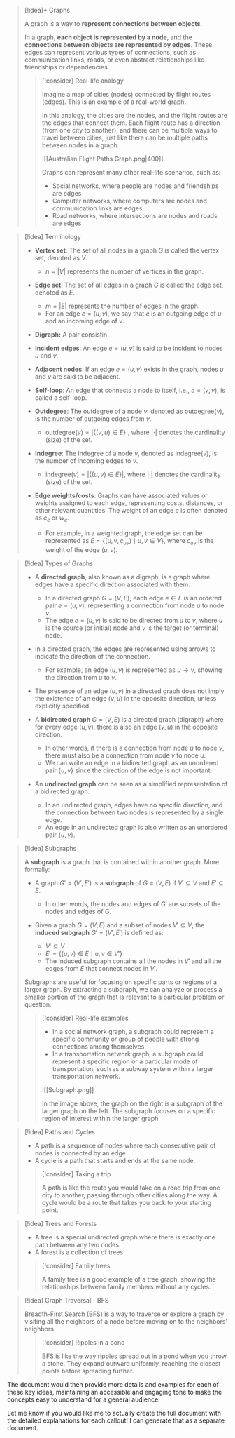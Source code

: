 > [!idea]+ Graphs
> 
> A graph is a way to **represent connections between objects**.
>
> In a graph, **each object is represented by a node**, and the **connections between objects are represented by edges**. These edges can represent various types of connections, such as communication links, roads, or even abstract relationships like friendships or dependencies.
>
> > [!consider] Real-life analogy
> >
> > Imagine a map of cities (nodes) connected by flight routes (edges). This is an example of a real-world graph.
> >
> > In this analogy, the cities are the nodes, and the flight routes are the edges that connect them. Each flight route has a direction (from one city to another), and there can be multiple ways to travel between cities, just like there can be multiple paths between nodes in a graph.
> >
> > ![[Australian Flight Paths Graph.png|400]]
> >
> > Graphs can represent many other real-life scenarios, such as:
> > - Social networks, where people are nodes and friendships are edges
> > - Computer networks, where computers are nodes and communication links are edges
> > - Road networks, where intersections are nodes and roads are edges

> [!idea] Terminology
>
> - **Vertex set**: The set of all nodes in a graph $G$ is called the vertex set, denoted as $V$.
>   - $n = |V|$ represents the number of vertices in the graph.
> 
> - **Edge set**: The set of all edges in a graph $G$ is called the edge set, denoted as $E$.
>   - $m = |E|$ represents the number of edges in the graph.
>   - For an edge $e = (u,v)$, we say that $e$ is an outgoing edge of $u$ and an incoming edge of $v$.
> - **Digraph:** A pair consistin
> 
> - **Incident edges**: An edge $e = (u,v)$ is said to be incident to nodes $u$ and $v$.
> 
> - **Adjacent nodes**: If an edge $e = (u,v)$ exists in the graph, nodes $u$ and $v$ are said to be adjacent.
> 
> - **Self-loop**: An edge that connects a node to itself, i.e., $e = (v,v)$, is called a self-loop.
> 
> - **Outdegree**: The outdegree of a node $v$, denoted as $\text{outdegree}(v)$, is the number of outgoing edges from $v$.
>   - $\text{outdegree}(v) = |\{(v,u) \in E\}|$, where $|\cdot|$ denotes the cardinality (size) of the set.
> 
> - **Indegree**: The indegree of a node $v$, denoted as $\text{indegree}(v)$, is the number of incoming edges to $v$.
>   - $\text{indegree}(v) = |\{(u,v) \in E\}|$, where $|\cdot|$ denotes the cardinality (size) of the set.
> 
> - **Edge weights/costs**: Graphs can have associated values or weights assigned to each edge, representing costs, distances, or other relevant quantities. The weight of an edge $e$ is often denoted as $c_e$ or $w_e$.
>   - For example, in a weighted graph, the edge set can be represented as $E = \{(u,v,c_{uv}) \mid u,v \in V\}$, where $c_{uv}$ is the weight of the edge $(u,v)$.


> [!idea] Types of Graphs
>
> - A **directed graph**, also known as a digraph, is a graph where edges have a specific direction associated with them.
>   - In a directed graph $G=(V,E)$, each edge $e \in E$ is an ordered pair $e=(u,v)$, representing a connection from node $u$ to node $v$.
>   - The edge $e=(u,v)$ is said to be directed from $u$ to $v$, where $u$ is the source (or initial) node and $v$ is the target (or terminal) node.
>
> - In a directed graph, the edges are represented using arrows to indicate the direction of the connection.
>   - For example, an edge $(u,v)$ is represented as $u \rightarrow v$, showing the direction from $u$ to $v$.
>
> - The presence of an edge $(u,v)$ in a directed graph does not imply the existence of an edge $(v,u)$ in the opposite direction, unless explicitly specified.
>
> - A **bidirected graph** $G=(V,E)$ is a directed graph (digraph) where for every edge $(u,v)$, there is also an edge $(v,u)$ in the opposite direction.
>   - In other words, if there is a connection from node $u$ to node $v$, there must also be a connection from node $v$ to node $u$.
>   - We can write an edge in a bidirected graph as an unordered pair $\{u,v\}$ since the direction of the edge is not important.
> 
> - An **undirected graph** can be seen as a simplified representation of a bidirected graph.
>   - In an undirected graph, edges have no specific direction, and the connection between two nodes is represented by a single edge.
>   - An edge in an undirected graph is also written as an unordered pair $\{u,v\}$.
> 

> [!idea] Subgraphs
> 
> A **subgraph** is a graph that is contained within another graph. More formally:
> 
> - A graph $G'=(V',E')$ is a **subgraph** of $G=(V,E)$ if $V' \subseteq V$ and $E' \subseteq E$.
>   - In other words, the nodes and edges of $G'$ are subsets of the nodes and edges of $G$.
> 
> - Given a graph $G=(V,E)$ and a subset of nodes $V' \subseteq V$, the **induced subgraph** $G'=(V',E')$ is defined as:
>   - $V' \subseteq V$
>   - $E' = \{(u,v) \in E \mid u,v \in V'\}$
>   - The induced subgraph contains all the nodes in $V'$ and all the edges from $E$ that connect nodes in $V'$.
> 
> Subgraphs are useful for focusing on specific parts or regions of a larger graph. By extracting a subgraph, we can analyze or process a smaller portion of the graph that is relevant to a particular problem or question.
> 
> > [!consider] Real-life examples
> >
> > - In a social network graph, a subgraph could represent a specific community or group of people with strong connections among themselves.
> > - In a transportation network graph, a subgraph could represent a specific region or a particular mode of transportation, such as a subway system within a larger transportation network.
> >
> > ![[Subgraph.png]]
> >
> > In the image above, the graph on the right is a subgraph of the larger graph on the left. The subgraph focuses on a specific region of interest within the larger graph.
> 


> [!idea] Paths and Cycles
> 
> - A path is a sequence of nodes where each consecutive pair of nodes is connected by an edge. 
> - A cycle is a path that starts and ends at the same node.
>
> > [!consider] Taking a trip
> > 
> > A path is like the route you would take on a road trip from one city to another, passing through other cities along the way. A cycle would be a route that takes you back to your starting point.

> [!idea] Trees and Forests
>
> - A tree is a special undirected graph where there is exactly one path between any two nodes. 
> - A forest is a collection of trees.
>  
>  > [!consider] Family trees
>  >
>  > A family tree is a good example of a tree graph, showing the relationships between family members without any cycles.

> [!idea] Graph Traversal - BFS
> 
> Breadth-First Search (BFS) is a way to traverse or explore a graph by visiting all the neighbors of a node before moving on to the neighbors' neighbors. 
>
> > [!consider] Ripples in a pond
> >
> > BFS is like the way ripples spread out in a pond when you throw a stone. They expand outward uniformly, reaching the closest points before spreading further.

The document would then provide more details and examples for each of these key ideas, maintaining an accessible and engaging tone to make the concepts easy to understand for a general audience.

Let me know if you would like me to actually create the full document with the detailed explanations for each callout! I can generate that as a separate document.